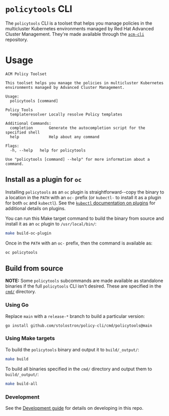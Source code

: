 # `policytools` CLI

The `policytools` CLI is a toolset that helps you manage policies in the multicluster Kubernetes
environments managed by Red Hat Advanced Cluster Management. They're made available through the
[`acm-cli`](https://github.com/stolostron/acm-cli) repository.

# Usage

<!--BEGINHELP-->

```
ACM Policy Toolset

This toolset helps you manage the policies in multicluster Kubernetes
environments managed by Advanced Cluster Management.

Usage:
  policytools [command]

Policy Tools
  templateresolver Locally resolve Policy templates

Additional Commands:
  completion       Generate the autocompletion script for the specified shell
  help             Help about any command

Flags:
  -h, --help   help for policytools

Use "policytools [command] --help" for more information about a command.
```

<!--ENDHELP-->

## Install as a plugin for `oc`

Installing `policytools` as an `oc` plugin is straightforward--copy the binary to a location in the
`PATH` with an `oc-` prefix (or `kubectl-` to install it as a plugin for both `oc` and `kubectl`).
See the
[`kubectl` documentation on plugins](https://kubernetes.io/docs/tasks/extend-kubectl/kubectl-plugins/)
for additional details on plugins.

You can run this Make target command to build the binary from source and install it as an `oc`
plugin to `/usr/local/bin/`:

```bash
make build-oc-plugin
```

Once in the `PATH` with an `oc-` prefix, then the command is available as:

```bash
oc policytools
```

## Build from source

**NOTE:** Some `policytools` subcommands are made available as standalone binaries if the full
`policytools` CLI isn't desired. These are specified in the [`cmd/`](./cmd/) directory.

### Using Go

Replace `main` with a `release-*` branch to build a particular version:

```
go install github.com/stolostron/policy-cli/cmd/policytools@main
```

### Using Make targets

To build the `policytools` binary and output it to `build/_output/`:

```bash
make build
```

To build all binaries specified in the `cmd/` directory and output them to `build/_output/`:

```bash
make build-all
```

### Development

See the [Development guide](docs/development.md) for details on developing in this repo.
